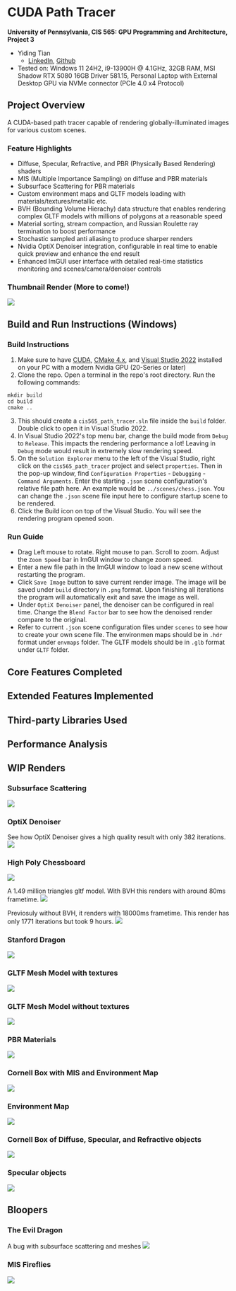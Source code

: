 CUDA Path Tracer
================

**University of Pennsylvania, CIS 565: GPU Programming and Architecture, Project 3**

* Yiding Tian
  *  [LinkedIn](https://linkedin.com/in/ytian1109), [Github](https://github.com/tonytgrt)
* Tested on: Windows 11 24H2, i9-13900H @ 4.1GHz, 32GB RAM, MSI Shadow RTX 5080 16GB Driver 581.15, Personal Laptop with External Desktop GPU via NVMe connector (PCIe 4.0 x4 Protocol)

## Project Overview
A CUDA-based path tracer capable of rendering globally-illuminated images for various custom scenes. 

### Feature Highlights

* Diffuse, Specular, Refractive, and PBR (Physically Based Rendering) shaders
* MIS (Multiple Importance Sampling) on diffuse and PBR materials
* Subsurface Scattering for PBR materials
* Custom environment maps and GLTF models loading with materials/textures/metallic etc.
* BVH (Bounding Volume Hierachy) data structure that enables rendering complex GLTF models with millions of polygons at a reasonable speed
* Material sorting, stream compaction, and Russian Roulette ray termination to boost performance
* Stochastic sampled anti aliasing to produce sharper renders
* Nvidia OptiX Denoiser integration, configurable in real time to enable quick preview and enhance the end result
* Enhanced ImGUI user interface with detailed real-time statistics monitoring and scenes/camera/denoiser controls

### Thumbnail Render (More to come!)

![](/img/thumb-0.png)

## Build and Run Instructions (Windows)

### Build Instructions

1. Make sure to have [CUDA](https://developer.nvidia.com/cuda-downloads), [CMake 4.x](https://cmake.org/download/), and [Visual Studio 2022](https://visualstudio.microsoft.com/) installed on your PC with a modern Nvidia GPU (20-Series or later)
2. Clone the repo. Open a terminal in the repo's root directory. Run the following commands:

```
mkdir build
cd build
cmake ..
```

3. This should create a `cis565_path_tracer.sln` file inside the `build` folder. Double click to open it in Visual Studio 2022.
4. In Visual Studio 2022's top menu bar, change the build mode from `Debug` to `Release`. This impacts the rendering performance a lot! Leaving in `Debug` mode would result in extremely slow rendering speed.
5. On the `Solution Explorer` menu to the left of the Visual Studio, right click on the `cis565_path_tracer` project and select `properties`. Then in the pop-up window, find `Configuration Properties` - `Debugging` - `Command Arguments`. Enter the starting `.json` scene configuration's relative file path here. An example would be `../scenes/chess.json`. You can change the `.json` scene file input here to configure startup scene to be rendered.
6. Click the Build icon on top of the Visual Studio. You will see the rendering program opened soon.

### Run Guide

* Drag Left mouse to rotate. Right mouse to pan. Scroll to zoom. Adjust the `Zoom Speed` bar in ImGUI window to change zoom speed.
* Enter a new file path in the ImGUI window to load a new scene without restarting the program.
* Click `Save Image` button to save current render image. The image will be saved under `build` directory in `.png` format. Upon finishing all iterations the program will automatically exit and save the image as well.
* Under `OptiX Denoiser` panel, the denoiser can be configured in real time. Change the `Blend Factor` bar to see how the denoised render compare to the original.
* Refer to current `.json` scene configuration files under `scenes` to see how to create your own scene file. The environmen maps should be in `.hdr` format under `envmaps` folder. The GLTF models should be in `.glb` format under `GLTF` folder.

## Core Features Completed

## Extended Features Implemented

## Third-party Libraries Used

## Performance Analysis

## WIP Renders

### Subsurface Scattering
![](/img/wip-13.png)

### OptiX Denoiser
See how OptiX Denoiser gives a high quality result with only 382 iterations.
![](/img/wip-12.png)

### High Poly Chessboard
![](/img/wip-11.png)

A 1.49 million triangles gltf model. With BVH this renders with around 80ms frametime.
![](/img/wip-10.png)

Previosuly without BVH, it renders with 18000ms frametime. This render has only 1771 iterations but took 9 hours.
![](/img/wip-9.png)

### Stanford Dragon
![](/img/wip-8.png)

### GLTF Mesh Model with textures
![](/img/wip-7.png)

### GLTF Mesh Model without textures
![](/img/wip-6.png)

### PBR Materials
![](/img/wip-5.png)

### Cornell Box with MIS and Environment Map
![](/img/wip-4.png)

### Environment Map
![](/img/wip-3.png)

### Cornell Box of Diffuse, Specular, and Refractive objects
![](/img/wip-2.png)

### Specular objects
![](/img/wip-1.png)

## Bloopers

### The Evil Dragon
A bug with subsurface scattering and meshes
![](/img/blooper-2.png)

### MIS Fireflies
![](/img/blooper-1.png)